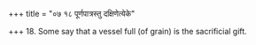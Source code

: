 +++
title = "०७ १८ पूर्णपात्रस्तु दक्षिणेत्येके"

+++
18. Some say that a vessel full (of grain) is the sacrificial gift.
